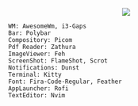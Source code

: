 <p align="center">
  <img src="https://images-ext-2.discordapp.net/external/F5BErm0oOLBBk7OUMKaYXxgK4PxukdnMxyUd-CUXJLo/https/media.discordapp.net/attachments/635625917623828520/869474639573823488/out.gif?width=726&height=408">
</p>

```
  WM: AwesomeWm, i3-Gaps
  Bar: Polybar
  Compository: Picom
  Pdf Reader: Zathura
  ImageViewer: Feh
  ScreenShot: FlameShot, Scrot
  Notifications: Dunst
  Terminal: Kitty
  Font: Fira-Code-Regular, Feather
  AppLauncher: Rofi
  TextEditor: Nvim
```
